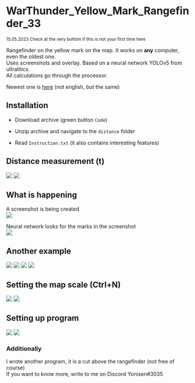 # WarThunder_Yellow_Mark_Rangefinder_33

<sub>15.05.2023 Check at the very bottom if this is not your first time here</sub>

Rangefinder on the yellow mark on the map. It works on <b>any</b> computer, even the oldest one.<br>
Uses screenshots and overlay. Based on a neural network YOLOv5 from ultralitics.<br>
All calculations go through the processor.<br>

Newest one is <a href="https://github.com/Yonisen/WarThunder_Map_Marker_Finder">here</a> (not english, but the same)

## Installation

- Download archive (green button `Code`)

- Unzip archive and navigate to the `distance` folder
- Read `Instruction.txt` (it also contains interesting features)

## Distance measurement (t)
<img src="https://github.com/Yonisen/WarThunder_Yellow_Mark_Rangefinder/blob/main/data/images/screen30.png">
<img src="https://github.com/Yonisen/WarThunder_Yellow_Mark_Rangefinder/blob/main/data/images/screen30_1.png">

## What is happening
A screenshot is being created<br>
<img src="https://github.com/Yonisen/WarThunder_Yellow_Mark_Rangefinder/blob/main/data/images/Map30.png">

Neural network looks for the marks in the screenshot<br>
<img src="https://github.com/Yonisen/WarThunder_Yellow_Mark_Rangefinder/blob/main/data/images/Map30_1.jpg">


## Another example
<img src="https://github.com/Yonisen/WarThunder_Yellow_Mark_Rangefinder/blob/main/data/images/screen34.png">
<img src="https://github.com/Yonisen/WarThunder_Yellow_Mark_Rangefinder/blob/main/data/images/screen34_1.png">
<img src="https://github.com/Yonisen/WarThunder_Yellow_Mark_Rangefinder/blob/main/data/images/Map34.png">
<img src="https://github.com/Yonisen/WarThunder_Yellow_Mark_Rangefinder/blob/main/data/images/Map34_1.jpg">

## Setting the map scale (Ctrl+N)
<img src="https://github.com/Yonisen/WarThunder_Yellow_Mark_Rangefinder/blob/main/data/images/screen3.png">
<img src="https://github.com/Yonisen/WarThunder_Yellow_Mark_Rangefinder/blob/main/data/images/screen4.png">

## Setting up program
<img src="https://github.com/Yonisen/WarThunder_Yellow_Mark_Rangefinder/blob/main/data/images/screen1.png">
<img src="https://github.com/Yonisen/WarThunder_Yellow_Mark_Rangefinder/blob/main/data/images/screen2.png">

### Additionally
I wrote another program, it is a cut above the rangefinder (not free of course)<br>
If you want to know more, write to me on Discord Yonisen#3035
